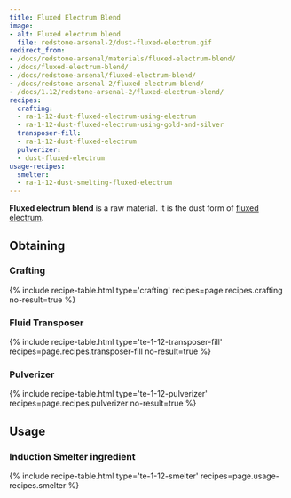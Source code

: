 ```yaml
---
title: Fluxed Electrum Blend
image:
- alt: Fluxed electrum blend
  file: redstone-arsenal-2/dust-fluxed-electrum.gif
redirect_from:
- /docs/redstone-arsenal/materials/fluxed-electrum-blend/
- /docs/fluxed-electrum-blend/
- /docs/redstone-arsenal/fluxed-electrum-blend/
- /docs/redstone-arsenal-2/fluxed-electrum-blend/
- /docs/1.12/redstone-arsenal-2/fluxed-electrum-blend/
recipes:
  crafting:
  - ra-1-12-dust-fluxed-electrum-using-electrum
  - ra-1-12-dust-fluxed-electrum-using-gold-and-silver
  transposer-fill:
  - ra-1-12-dust-fluxed-electrum
  pulverizer:
  - dust-fluxed-electrum
usage-recipes:
  smelter:
  - ra-1-12-dust-smelting-fluxed-electrum
---
```


**Fluxed electrum blend** is a raw material. It is the dust form of [fluxed
electrum](/docs/1.12/redstone-arsenal/fluxed-electrum-ingot/).


Obtaining
---------

### Crafting
{% include recipe-table.html type='crafting' recipes=page.recipes.crafting no-result=true %}

### Fluid Transposer
{% include recipe-table.html type='te-1-12-transposer-fill' recipes=page.recipes.transposer-fill no-result=true %}

### Pulverizer
{% include recipe-table.html type='te-1-12-pulverizer' recipes=page.recipes.pulverizer no-result=true %}


Usage
-----

### Induction Smelter ingredient
{% include recipe-table.html type='te-1-12-smelter' recipes=page.usage-recipes.smelter %}
